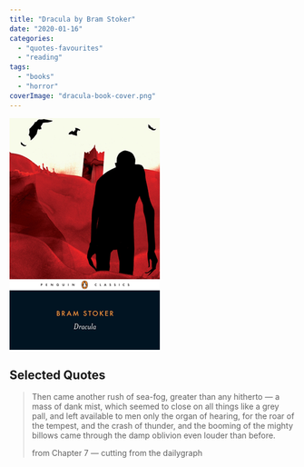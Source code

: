 ```yaml
---
title: "Dracula by Bram Stoker"
date: "2020-01-16"
categories: 
  - "quotes-favourites"
  - "reading"
tags: 
  - "books"
  - "horror"
coverImage: "dracula-book-cover.png"
---
```


[![](images/dracula-book-cover.png)](https://davidpeach.co.uk/wp-content/uploads/2023/05/dracula-book-cover.png)

## Selected Quotes

> Then came another rush of sea-fog, greater than any hitherto — a mass of dank mist, which seemed to close on all things like a grey pall, and left available to men only the organ of hearing, for the roar of the tempest, and the crash of thunder, and the booming of the mighty billows came through the damp oblivion even louder than before.
> 
> from Chapter 7 — cutting from the dailygraph
